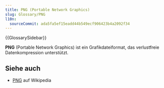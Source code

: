 ```yaml
---
title: PNG (Portable Network Graphics)
slug: Glossary/PNG
l10n:
  sourceCommit: ada5fa5ef15eadd44b549ecf906423b4a2092f34
---
```


{{GlossarySidebar}}

**PNG** (Portable Network Graphics) ist ein Grafikdateiformat, das verlustfreie Datenkompression unterstützt.

## Siehe auch

- [PNG](https://en.wikipedia.org/wiki/Portable_Network_Graphics) auf Wikipedia
